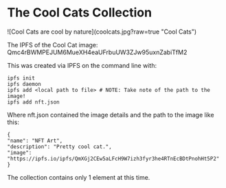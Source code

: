 <h1>The Cool Cats Collection</h1>
![Cool Cats are cool by nature](coolcats.jpg?raw=true "Cool Cats")

The IPFS of the Cool Cat image: Qmc4rBWMPEJUM6MueXH4eaUFrbuUW3ZJw95uxnZabiTfM2

This was created via IPFS on the command line with:

    ipfs init
    ipfs daemon
    ipfs add <local path to file> # NOTE: Take note of the path to the image!
    ipfs add nft.json

Where nft.json contained the image details and the path to the image like this:

    {
    "name": "NFT Art",
    "description": "Pretty cool cat.",
    "image": "https://ipfs.io/ipfs/QmXGj2CEw5aLFcH9W7izh3fyr3he4RTnEcBDtPnohHt5P2"
    }

The collection contains only 1 element at this time.
